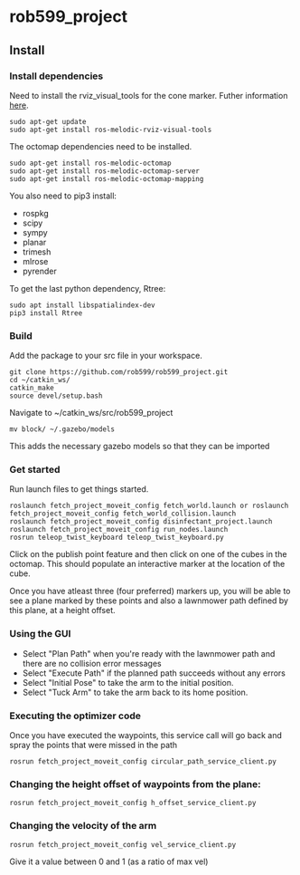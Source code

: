 # rob599_project

## Install

### Install dependencies
Need to install the rviz_visual_tools for the cone marker. Futher information [here](https://github.com/PickNikRobotics/rviz_visual_tools/blob/melodic-devel).
```
sudo apt-get update
sudo apt-get install ros-melodic-rviz-visual-tools
```

The octomap dependencies need to be installed.
```
sudo apt-get install ros-melodic-octomap
sudo apt-get install ros-melodic-octomap-server
sudo apt-get install ros-melodic-octomap-mapping
```

You also need to pip3 install:
* rospkg
* scipy
* sympy
* planar
* trimesh
* mlrose
* pyrender

To get the last python dependency, Rtree:
```
sudo apt install libspatialindex-dev
pip3 install Rtree
```
### Build
Add the package to your src file in your workspace.

```
git clone https://github.com/rob599/rob599_project.git
cd ~/catkin_ws/
catkin_make
source devel/setup.bash
```
Navigate to ~/catkin_ws/src/rob599_project
```
mv block/ ~/.gazebo/models
```
This adds the necessary gazebo models so that they can be imported


### Get started
Run launch files to get things started.

```
roslaunch fetch_project_moveit_config fetch_world.launch or roslaunch fetch_project_moveit_config fetch_world_collision.launch
roslaunch fetch_project_moveit_config disinfectant_project.launch
roslaunch fetch_project_moveit_config run_nodes.launch
rosrun teleop_twist_keyboard teleop_twist_keyboard.py
```
Click on the publish point feature and then click on one of the cubes in the octomap. This should populate an interactive marker at the location of the cube.

Once you have atleast three (four preferred) markers up,  you will be able  to see a plane marked by these points and also a lawnmower path defined by this plane, at a height offset. 

### Using the GUI
* Select "Plan Path" when you're ready with the lawnmower path and there are no collision error messages
* Select "Execute Path" if the planned path succeeds without any errors
* Select "Initial Pose" to take the arm to the initial position.
* Select "Tuck Arm" to take the arm back to its home position.

### Executing the optimizer code
Once you have  executed the waypoints, this service call will go back and spray the points that  were missed  in the path
```
rosrun fetch_project_moveit_config circular_path_service_client.py
```
### Changing the height offset of  waypoints from the plane:
```
rosrun fetch_project_moveit_config h_offset_service_client.py
```
### Changing the velocity of the arm
```
rosrun fetch_project_moveit_config vel_service_client.py
```
Give it a value between 0 and 1 (as a ratio of max vel)
